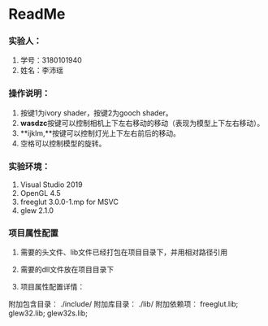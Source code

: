 # ReadMe



### 实验人：

1. 学号：3180101940
2. 姓名：李沛瑶



### 操作说明：

1. 按键1为ivory shader，按键2为gooch shader。
2. **wasdzc**按键可以控制相机上下左右移动的移动（表现为模型上下左右移动）。
3. **ijklm,**按键可以控制灯光上下左右前后的移动。
4. 空格可以控制模型的旋转。



### 实验环境：

1. Visual Studio 2019
2. OpenGL 4.5
3. freeglut 3.0.0-1.mp for MSVC
4. glew 2.1.0



### 项目属性配置

1. 需要的头文件、lib文件已经打包在项目目录下，并用相对路径引用

2. 需要的dll文件放在项目目录下

3. 项目属性配置详情：

附加包含目录： ./include/
附加库目录： ./lib/
附加依赖项： freeglut.lib; glew32.lib; glew32s.lib;

